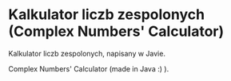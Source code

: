 # Kalkulator liczb zespolonych (Complex Numbers' Calculator)
Kalkulator liczb zespolonych, napisany w Javie.

Complex Numbers' Calculator (made in Java :) ).

